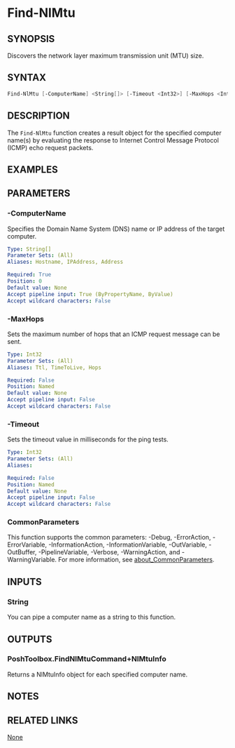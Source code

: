 ﻿---
external help file: PoshToolbox-help.xml
Module Name: PoshToolbox
online version: https://gitlab.com/PoshAJ/PoshToolbox/-/blob/main/docs/Find-NlMtu.md
schema: 2.0.0
---

# Find-NlMtu

## SYNOPSIS

Discovers the network layer maximum transmission unit (MTU) size.

## SYNTAX

```powershell
Find-NlMtu [-ComputerName] <String[]> [-Timeout <Int32>] [-MaxHops <Int32>] [<CommonParameters>]
```

## DESCRIPTION

The `Find-NlMtu` function creates a result object for the specified computer name(s) by evaluating the response to Internet Control Message Protocol (ICMP) echo request packets.

## EXAMPLES

## PARAMETERS

### -ComputerName

Specifies the Domain Name System (DNS) name or IP address of the target computer.

```yaml
Type: String[]
Parameter Sets: (All)
Aliases: Hostname, IPAddress, Address

Required: True
Position: 0
Default value: None
Accept pipeline input: True (ByPropertyName, ByValue)
Accept wildcard characters: False
```

### -MaxHops

Sets the maximum number of hops that an ICMP request message can be sent.

```yaml
Type: Int32
Parameter Sets: (All)
Aliases: Ttl, TimeToLive, Hops

Required: False
Position: Named
Default value: None
Accept pipeline input: False
Accept wildcard characters: False
```

### -Timeout

Sets the timeout value in milliseconds for the ping tests.

```yaml
Type: Int32
Parameter Sets: (All)
Aliases:

Required: False
Position: Named
Default value: None
Accept pipeline input: False
Accept wildcard characters: False
```

### CommonParameters

This function supports the common parameters: -Debug, -ErrorAction, -ErrorVariable, -InformationAction, -InformationVariable, -OutVariable, -OutBuffer, -PipelineVariable, -Verbose, -WarningAction, and -WarningVariable. For more information, see [about_CommonParameters](http://go.microsoft.com/fwlink/?LinkID=113216).

## INPUTS

### String

You can pipe a computer name as a string to this function.

## OUTPUTS

### PoshToolbox.FindNlMtuCommand+NlMtuInfo

Returns a NlMtuInfo object for each specified computer name.

## NOTES

## RELATED LINKS

[None]()
